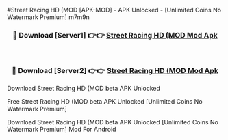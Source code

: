 #Street Racing HD (MOD [APK-MOD] - APK Unlocked - [Unlimited Coins No Watermark Premium] m7m9n



<div align="center">

<h3>🔴 Download [Server1] 👉👉 <a href="https://momento.my/?title=Street_Racing_HD_(MOD">Street Racing HD (MOD Mod Apk</a></h3><br>

<h3>🔴 Download [Server2] 👉👉 <a href="https://momento.my/?title=Street_Racing_HD_(MOD">Street Racing HD (MOD Mod Apk</a></h3>
</div>



Download Street Racing HD (MOD beta APK Unlocked

Free Street Racing HD (MOD beta APK Unlocked [Unlimited Coins No Watermark Premium]

Download Street Racing HD (MOD beta APK Unlocked [Unlimited Coins No Watermark Premium] Mod For Android
